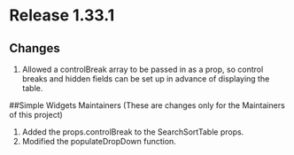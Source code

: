 # Release 1.33.1    

## Changes
1. Allowed a controlBreak array to be passed in as a prop, so control breaks and hidden fields can be 
set up in advance of displaying the table.


##Simple Widgets Maintainers (These are changes only for the Maintainers of this project)
1. Added the props.controlBreak to the SearchSortTable props.
2. Modified the populateDropDown function.
